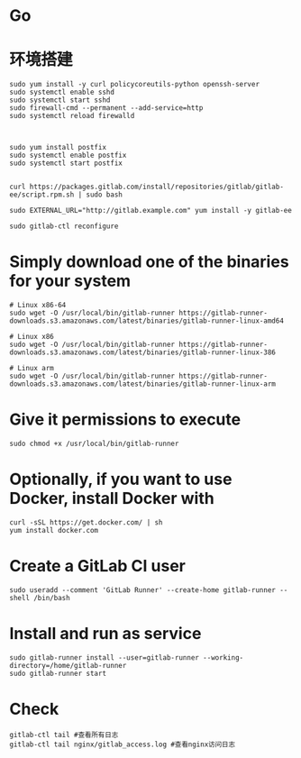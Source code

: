 # Go

# 环境搭建
```
sudo yum install -y curl policycoreutils-python openssh-server
sudo systemctl enable sshd
sudo systemctl start sshd
sudo firewall-cmd --permanent --add-service=http
sudo systemctl reload firewalld



sudo yum install postfix
sudo systemctl enable postfix
sudo systemctl start postfix


curl https://packages.gitlab.com/install/repositories/gitlab/gitlab-ee/script.rpm.sh | sudo bash

sudo EXTERNAL_URL="http://gitlab.example.com" yum install -y gitlab-ee

sudo gitlab-ctl reconfigure

```

# Simply download one of the binaries for your system
```
# Linux x86-64
sudo wget -O /usr/local/bin/gitlab-runner https://gitlab-runner-downloads.s3.amazonaws.com/latest/binaries/gitlab-runner-linux-amd64

# Linux x86
sudo wget -O /usr/local/bin/gitlab-runner https://gitlab-runner-downloads.s3.amazonaws.com/latest/binaries/gitlab-runner-linux-386

# Linux arm
sudo wget -O /usr/local/bin/gitlab-runner https://gitlab-runner-downloads.s3.amazonaws.com/latest/binaries/gitlab-runner-linux-arm
```

# Give it permissions to execute
```
sudo chmod +x /usr/local/bin/gitlab-runner
```

# Optionally, if you want to use Docker, install Docker with
```
curl -sSL https://get.docker.com/ | sh
yum install docker.com
```

# Create a GitLab CI user
```
sudo useradd --comment 'GitLab Runner' --create-home gitlab-runner --shell /bin/bash
```

# Install and run as service
```
sudo gitlab-runner install --user=gitlab-runner --working-directory=/home/gitlab-runner
sudo gitlab-runner start
```


# Check
``` 
gitlab-ctl tail #查看所有日志
gitlab-ctl tail nginx/gitlab_access.log #查看nginx访问日志
```
